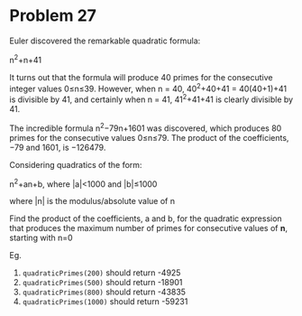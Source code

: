 # Problem 27

Euler discovered the remarkable quadratic formula:

n<sup>2</sup>+n+41

It turns out that the formula will produce 40 primes for the consecutive integer values 0≤n≤39. However, when n = 40, 40<sup>2</sup>+40+41 = 40(40+1)+41 is divisible by 41, and certainly when n = 41, 41<sup>2</sup>+41+41 is clearly divisible by 41.

The incredible formula n<sup>2</sup>−79n+1601 was discovered, which produces 80 primes for the consecutive values 0≤n≤79. The product of the coefficients, −79 and 1601, is −126479.

Considering quadratics of the form:

n<sup>2</sup>+an+b, where |a|<1000 and |b|≤1000

where |n| is the modulus/absolute value of n

Find the product of the coefficients, a and b, for the quadratic expression that produces the maximum number of primes for consecutive values of **n**, starting with n=0

Eg.
1. ```quadraticPrimes(200)``` should return -4925
2. ```quadraticPrimes(500)``` should return -18901
3. ```quadraticPrimes(800)``` should return -43835
4. ```quadraticPrimes(1000)``` should return -59231
